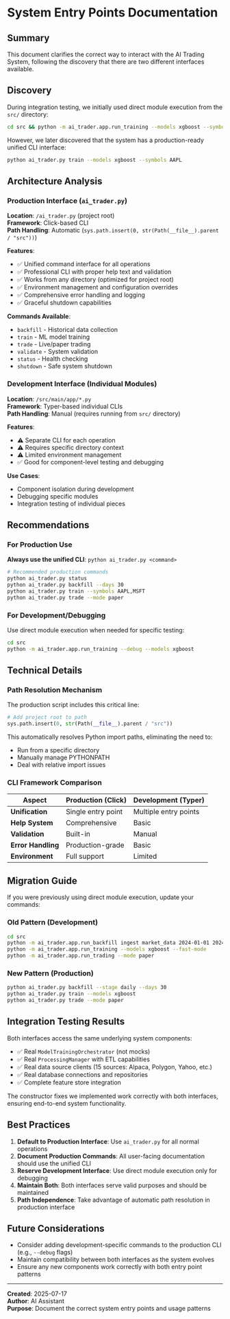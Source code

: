 # System Entry Points Documentation

## Summary

This document clarifies the correct way to interact with the AI Trading System, following the discovery that there are two different interfaces available.

## Discovery

During integration testing, we initially used direct module execution from the `src/` directory:
```bash
cd src && python -m ai_trader.app.run_training --models xgboost --symbols AAPL
```

However, we later discovered that the system has a production-ready unified CLI interface:
```bash
python ai_trader.py train --models xgboost --symbols AAPL
```

## Architecture Analysis

### Production Interface (`ai_trader.py`)

**Location**: `/ai_trader.py` (project root)  
**Framework**: Click-based CLI  
**Path Handling**: Automatic (`sys.path.insert(0, str(Path(__file__).parent / "src"))`)

**Features**:
- ✅ Unified command interface for all operations
- ✅ Professional CLI with proper help text and validation
- ✅ Works from any directory (optimized for project root)
- ✅ Environment management and configuration overrides
- ✅ Comprehensive error handling and logging
- ✅ Graceful shutdown capabilities

**Commands Available**:
- `backfill` - Historical data collection
- `train` - ML model training  
- `trade` - Live/paper trading
- `validate` - System validation
- `status` - Health checking
- `shutdown` - Safe system shutdown

### Development Interface (Individual Modules)

**Location**: `/src/main/app/*.py`  
**Framework**: Typer-based individual CLIs  
**Path Handling**: Manual (requires running from `src/` directory)

**Features**:
- ⚠️ Separate CLI for each operation
- ⚠️ Requires specific directory context
- ⚠️ Limited environment management
- ✅ Good for component-level testing and debugging

**Use Cases**:
- Component isolation during development
- Debugging specific modules
- Integration testing of individual pieces

## Recommendations

### For Production Use
**Always use the unified CLI**: `python ai_trader.py <command>`

```bash
# Recommended production commands
python ai_trader.py status
python ai_trader.py backfill --days 30
python ai_trader.py train --symbols AAPL,MSFT
python ai_trader.py trade --mode paper
```

### For Development/Debugging
Use direct module execution when needed for specific testing:

```bash
cd src
python -m ai_trader.app.run_training --debug --models xgboost
```

## Technical Details

### Path Resolution Mechanism

The production script includes this critical line:
```python
# Add project root to path
sys.path.insert(0, str(Path(__file__).parent / "src"))
```

This automatically resolves Python import paths, eliminating the need to:
- Run from a specific directory
- Manually manage PYTHONPATH
- Deal with relative import issues

### CLI Framework Comparison

| Aspect | Production (Click) | Development (Typer) |
|--------|-------------------|---------------------|
| **Unification** | Single entry point | Multiple entry points |
| **Help System** | Comprehensive | Basic |
| **Validation** | Built-in | Manual |
| **Error Handling** | Production-grade | Basic |
| **Environment** | Full support | Limited |

## Migration Guide

If you were previously using direct module execution, update your commands:

### Old Pattern (Development)
```bash
cd src
python -m ai_trader.app.run_backfill ingest market_data 2024-01-01 2024-01-31
python -m ai_trader.app.run_training --models xgboost --fast-mode
python -m ai_trader.app.run_trading --mode paper
```

### New Pattern (Production)
```bash
python ai_trader.py backfill --stage daily --days 30
python ai_trader.py train --models xgboost
python ai_trader.py trade --mode paper
```

## Integration Testing Results

Both interfaces access the same underlying system components:
- ✅ Real `ModelTrainingOrchestrator` (not mocks)
- ✅ Real `ProcessingManager` with ETL capabilities  
- ✅ Real data source clients (15 sources: Alpaca, Polygon, Yahoo, etc.)
- ✅ Real database connections and repositories
- ✅ Complete feature store integration

The constructor fixes we implemented work correctly with both interfaces, ensuring end-to-end system functionality.

## Best Practices

1. **Default to Production Interface**: Use `ai_trader.py` for all normal operations
2. **Document Production Commands**: All user-facing documentation should use the unified CLI
3. **Reserve Development Interface**: Use direct module execution only for debugging
4. **Maintain Both**: Both interfaces serve valid purposes and should be maintained
5. **Path Independence**: Take advantage of automatic path resolution in production interface

## Future Considerations

- Consider adding development-specific commands to the production CLI (e.g., `--debug` flags)
- Maintain compatibility between both interfaces as the system evolves
- Ensure any new components work correctly with both entry point patterns

---

**Created**: 2025-07-17  
**Author**: AI Assistant  
**Purpose**: Document the correct system entry points and usage patterns